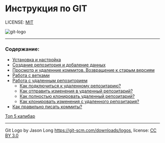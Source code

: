 # Инструкция по GIT

LICENSE: [MIT](license.md)

![git-logo](https://git-scm.com/images/logos/downloads/Git-Logo-1788C.png)

---

### Содержание:
* [Установка и настройка](./install.md)
* [Создание репозитория и добаление данных](./create.md)
* [Просмотр и удаленние коммитов. Возвращение к старым версиям](./removing-commits.md)
* [Работа с ветками](./branch.md)
* [Работа с удаленным репозиторием](./remote-repository.md)
  * [Как подключиться к удаленному репозитарию?](./rr-connection.md)
  * [Как отправить изменения в удаленный репозитарий?](./rr-change.md)
  * [Как полностью клонировать удаленный репозитарий?](./rr-clone.md)
  * [Как клонировать изменения с удаленного репозитария?](./rr-pull.md)
* [Как правильно писать коммиты?]()

[Топ 5 капибар](./capybara.md)

---

Git Logo by Jason Long https://git-scm.com/downloads/logos, license: [CC BY 3.0](https://creativecommons.org/licenses/by/3.0/)